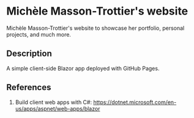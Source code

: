 # Michèle Masson-Trottier's website
Michèle Masson-Trottier's website to showcase her portfolio, personal projects, and much more.

## Description
A simple client-side Blazor app deployed with GitHub Pages.

## References
1. Build client web apps with C#: https://dotnet.microsoft.com/en-us/apps/aspnet/web-apps/blazor
